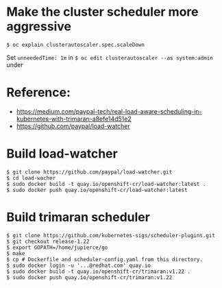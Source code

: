 # Make the cluster scheduler more aggressive
```shell
$ oc explain clusterautoscaler.spec.scaleDown
```
Set `unneededTime: 1m` in `$ oc edit clusterautoscaler --as system:admin` under 

# Reference: 
- https://medium.com/paypal-tech/real-load-aware-scheduling-in-kubernetes-with-trimaran-a8efe14d51e2
- https://github.com/paypal/load-watcher

# Build load-watcher
```shell
$ git clone https://github.com/paypal/load-watcher.git
$ cd load-wacher
$ sudo docker build -t quay.io/openshift-cr/load-watcher:latest .
$ sudo docker push quay.io/openshift-cr/load-watcher:latest
```

# Build trimaran scheduler
```shell
$ git clone https://github.com/kubernetes-sigs/scheduler-plugins.git
$ git checkout release-1.22
$ export GOPATH=/home/jupierce/go
$ make
$ cp # Dockerfile and scheduler-config.yaml from this directory.
$ sudo docker login -u '...@redhat.com' quay.io
$ sudo docker build -t quay.io/openshift-cr/trimaran:v1.22 .
$ sudo docker push quay.io/openshift-cr/trimaran:v1.22

```